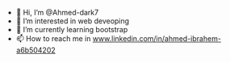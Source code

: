 - 👋 Hi, I’m @Ahmed-dark7
- 👀 I’m interested in web deveoping
- 🌱 I’m currently learning bootstrap
- 📫 How to reach me in www.linkedin.com/in/ahmed-ibrahem-a6b504202

<!---
Ahmed-dark7/Ahmed-dark7 is a ✨ special ✨ repository because its `README.md` (this file) appears on your GitHub profile.
You can click the Preview link to take a look at your changes.
--->
